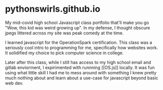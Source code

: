 # pythonswirls.github.io
My mid-covid high school Javascript class portfolio that'll make you go "Wow, this kid was weird growing up". In my defense, I thought obscure jpegs littered across my site was peak comedy at the time.

I learned javascript for the OperationSpark certification. This class was a seriously cool intro to programming for me, specifically how websites work. It solidified my choice to pick computer science in college.

Later after this class, while I still has access to my high school email and gitlab enviorment, I expirimented with runnning [[OS.js]] locally. It was fun using what little skill I had me to mess around with something I knew pretty much nothing about and learn about a use-case for javascript beyond basic web dev.
